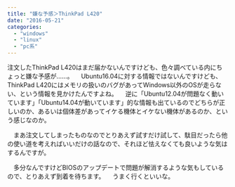 ```yaml
---
title: "嫌な予感＞ThinkPad L420"
date: "2016-05-21"
categories: 
  - "windows"
  - "linux"
  - "pc系"
---
```


注文したThinkPad L420はまだ届かないんですけども、色々調べている内にちょっと嫌な予感が……。 　Ubuntu16.04に対する情報ではないんですけども、ThinkPad L420にはメモリの扱いのバグがあってWindows以外のOSが走らない、という情報を見かけたんですよね。 　逆に「Ubuntu12.04が問題なく動いています」「Ubuntu14.04が動いています」的な情報も出ているのでどちらが正しいのか、あるいは個体差があってイケる機体とイケない機体があるのか、という感じなのか。

　まあ注文してしまったものなのでとりあえず試すだけ試して、駄目だったら他の使い道を考えればいいだけの話なので、それほど怯えなくても良いような気はするんですが。

　多分なんですけどBIOSのアップデートで問題が解消するような気もしているので、とりあえず到着を待ちます。 　うまく行くといいな。
